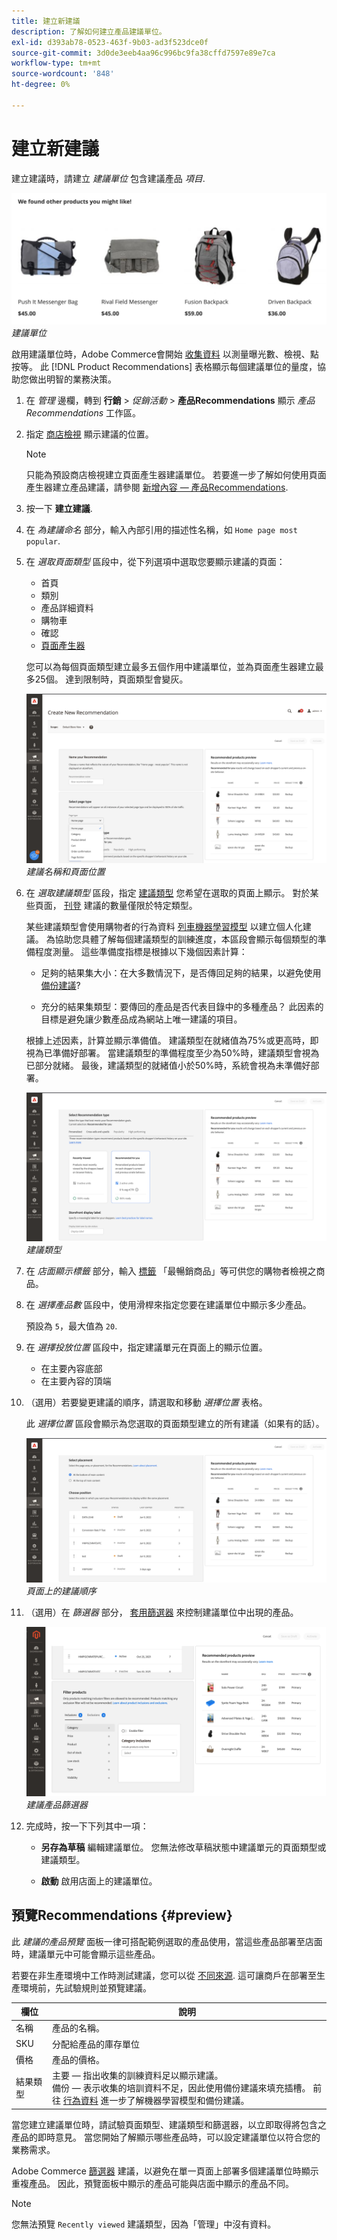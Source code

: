 ```yaml
---
title: 建立新建議
description: 了解如何建立產品建議單位。
exl-id: d393ab78-0523-463f-9b03-ad3f523dce0f
source-git-commit: 3d0de3eeb4aa96c996bc9fa38cffd7597e89e7ca
workflow-type: tm+mt
source-wordcount: '848'
ht-degree: 0%

---
```


# 建立新建議

建立建議時，請建立 _建議單位_ 包含建議產品 _項目_.

![建議單位](assets/unit.png)
_建議單位_

啟用建議單位時，Adobe Commerce會開始 [收集資料](workspace.md) 以測量曝光數、檢視、點按等。 此 [!DNL Product Recommendations] 表格顯示每個建議單位的量度，協助您做出明智的業務決策。

1. 在 _管理_ 邊欄，轉到 **行銷** > _促銷活動_ > **產品Recommendations** 顯示 _產品Recommendations_ 工作區。

1. 指定 [商店檢視](https://experienceleague.adobe.com/docs/commerce-admin/start/setup/websites-stores-views.html#scope-settings) 顯示建議的位置。

   >[!NOTE]
   >
   > 只能為預設商店檢視建立頁面產生器建議單位。 若要進一步了解如何使用頁面產生器建立產品建議，請參閱 [新增內容 — 產品Recommendations](https://experienceleague.adobe.com/docs/commerce-admin/page-builder/add-content/recommendations.html).

1. 按一下 **建立建議**.

1. 在 _為建議命名_ 部分，輸入內部引用的描述性名稱，如 `Home page most popular`.

1. 在 _選取頁面類型_ 區段中，從下列選項中選取您要顯示建議的頁面：

   - 首頁
   - 類別
   - 產品詳細資料
   - 購物車
   - 確認
   - [頁面產生器](https://experienceleague.adobe.com/docs/commerce-admin/page-builder/add-content/recommendations.html)

   您可以為每個頁面類型建立最多五個作用中建議單位，並為頁面產生器建立最多25個。 達到限制時，頁面類型會變灰。

   ![建議名稱和頁面](assets/create-recommendation.png)
   _建議名稱和頁面位置_

1. 在 _選取建議類型_ 區段，指定 [建議類型](type.md) 您希望在選取的頁面上顯示。 對於某些頁面， [刊登](placement.md) 建議的數量僅限於特定類型。

   某些建議類型會使用購物者的行為資料 [列車機器學習模型](behavioral-data.md) 以建立個人化建議。 為協助您具體了解每個建議類型的訓練進度，本區段會顯示每個類型的準備程度測量。 這些準備度指標是根據以下幾個因素計算：

   - 足夠的結果集大小：在大多數情況下，是否傳回足夠的結果，以避免使用 [備份建議](behavioral-data.md#backuprecs)?

   - 充分的結果集類型：要傳回的產品是否代表目錄中的多種產品？ 此因素的目標是避免讓少數產品成為網站上唯一建議的項目。

   根據上述因素，計算並顯示準備值。 建議類型在就緒值為75%或更高時，即視為已準備好部署。 當建議類型的準備程度至少為50%時，建議類型會視為已部分就緒。 最後，建議類型的就緒值小於50%時，系統會視為未準備好部署。

   ![建議類型](assets/create-recommendation-select-type.png)
   _建議類型_

1. 在 _店面顯示標籤_ 部分，輸入 [標籤](placement.md#recommendation-labels) 「最暢銷商品」等可供您的購物者檢視之商品。

1. 在 _選擇產品數_ 區段中，使用滑桿來指定您要在建議單位中顯示多少產品。

   預設為 `5`，最大值為 `20`.

1. 在 _選擇投放位置_ 區段中，指定建議單元在頁面上的顯示位置。

   - 在主要內容底部
   - 在主要內容的頂端

1. （選用）若要變更建議的順序，請選取和移動 _選擇位置_ 表格。

   此 _選擇位置_ 區段會顯示為您選取的頁面類型建立的所有建議（如果有的話）。

   ![建議順序](assets/create-recommendation-select-placement.png)
   _頁面上的建議順序_

1. （選用）在 _篩選器_ 部分， [套用篩選器](filters.md) 來控制建議單位中出現的產品。

   ![建議篩選](assets/create-recommendation-filter-products.png)
   _建議產品篩選器_

1. 完成時，按一下下列其中一項：

   - **另存為草稿** 編輯建議單位。 您無法修改草稿狀態中建議單元的頁面類型或建議類型。

   - **啟動** 啟用店面上的建議單位。

## 預覽Recommendations {#preview}

此 _建議的產品預覽_ 面板一律可搭配範例選取的產品使用，當這些產品部署至店面時，建議單元中可能會顯示這些產品。

若要在非生產環境中工作時測試建議，您可以從 [不同來源](settings.md). 這可讓商戶在部署至生產環境前，先試驗規則並預覽建議。

| 欄位 | 說明 |
|---|---|
| 名稱 | 產品的名稱。 |
| SKU | 分配給產品的庫存單位 |
| 價格 | 產品的價格。 |
| 結果類型 | 主要 — 指出收集的訓練資料足以顯示建議。<br />備份 — 表示收集的培訓資料不足，因此使用備份建議來填充插槽。 前往 [行為資料](behavioral-data.md) 進一步了解機器學習模型和備份建議。 |

當您建立建議單位時，請試驗頁面類型、建議類型和篩選器，以立即取得將包含之產品的即時意見。 當您開始了解顯示哪些產品時，可以設定建議單位以符合您的業務需求。

Adobe Commerce [篩選器](filters.md) 建議，以避免在單一頁面上部署多個建議單位時顯示重複產品。 因此，預覽面板中顯示的產品可能與店面中顯示的產品不同。

>[!NOTE]
>
> 您無法預覽 `Recently viewed` 建議類型，因為「管理」中沒有資料。
